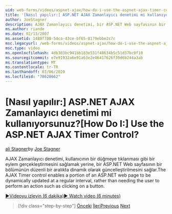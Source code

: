 ```yaml
---
uid: web-forms/videos/aspnet-ajax/how-do-i-use-the-aspnet-ajax-timer-control
title: '[Nasıl yapılır:] ASP.NET AJAX Zamanlayıcı denetimi mi kullanıyorsunuz? | Microsoft Docs'
author: JoeStagner
description: AJAX Zamanlayıcı denetimi, bir ASP.NET Web sayfasının bir bölümünün, kullanıcının bir ' ı gerçekleştirmesini sağlamak yerine düzenli bir aralıkta dinamik olarak güncelleştirilmesini sağlar...
ms.author: riande
ms.date: 02/13/2007
ms.assetid: 1488f788-54ca-43ce-bf65-8179ebbe2c7c
msc.legacyurl: /web-forms/videos/aspnet-ajax/how-do-i-use-the-aspnet-ajax-timer-control
msc.type: video
ms.openlocfilehash: 4db303bc941bb183e531f48634b5c51d37bc0f10
ms.sourcegitcommit: e7e91932a6e91a63e2e46417626f39d6b244a3ab
ms.translationtype: MT
ms.contentlocale: tr-TR
ms.lasthandoff: 03/06/2020
ms.locfileid: "78628662"
---
```

# <a name="how-do-i-use-the-aspnet-ajax-timer-control"></a><span data-ttu-id="e17ef-104">[Nasıl yapılır:] ASP.NET AJAX Zamanlayıcı denetimi mi kullanıyorsunuz?</span><span class="sxs-lookup"><span data-stu-id="e17ef-104">[How Do I:] Use the ASP.NET AJAX Timer Control?</span></span>

<span data-ttu-id="e17ef-105">[ali Stagner](https://github.com/JoeStagner)</span><span class="sxs-lookup"><span data-stu-id="e17ef-105">by [Joe Stagner](https://github.com/JoeStagner)</span></span>

<span data-ttu-id="e17ef-106">AJAX Zamanlayıcı denetimi, kullanıcının bir düğmeye tıklanması gibi bir eylem gerçekleştirmesini sağlamak yerine, bir ASP.NET Web sayfasının bir bölümünün düzenli bir aralıkta dinamik olarak güncelleştirilmesini sağlar.</span><span class="sxs-lookup"><span data-stu-id="e17ef-106">The AJAX Timer control enables a portion of an ASP.NET web page to be dynamically updated at a regular interval, rather than needing the user to perform an action such as clicking on a button.</span></span>

[<span data-ttu-id="e17ef-107">&#9654;Videoyu izleyin (6 dakika)</span><span class="sxs-lookup"><span data-stu-id="e17ef-107">&#9654; Watch video (6 minutes)</span></span>](https://channel9.msdn.com/Blogs/ASP-NET-Site-Videos/how-do-i-use-the-aspnet-ajax-timer-control)

> [!div class="step-by-step"]
> <span data-ttu-id="e17ef-108">[Önceki](how-do-i-use-the-aspnet-ajax-roundedcorners-extender.md)
> [İleri](how-do-i-implement-the-predictive-fetch-pattern-for-ajax.md)</span><span class="sxs-lookup"><span data-stu-id="e17ef-108">[Previous](how-do-i-use-the-aspnet-ajax-roundedcorners-extender.md)
[Next](how-do-i-implement-the-predictive-fetch-pattern-for-ajax.md)</span></span>
